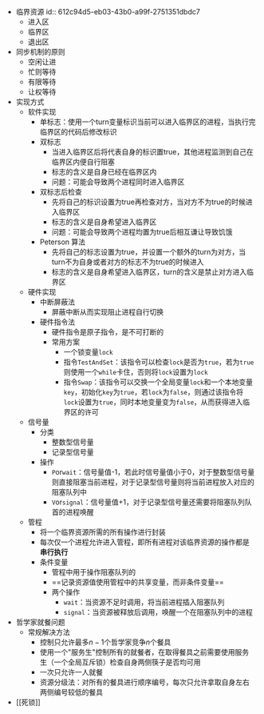 - 临界资源
  id:: 612c94d5-eb03-43b0-a99f-2751351dbdc7
	- 进入区
	- 临界区
	- 退出区
- 同步机制的原则
	- 空闲让进
	- 忙则等待
	- 有限等待
	- 让权等待
- 实现方式
	- 软件实现
		- 单标志：使用一个turn变量标识当前可以进入临界区的进程，当执行完临界区的代码后修改标识
		- 双标志
			- 当进入临界区后将代表自身的标识置true，其他进程监测到自己在临界区内便自行阻塞
			- 标志的含义是自身已经在临界区内
			- 问题：可能会导致两个进程同时进入临界区
		- 双标志后检查
			- 先将自己的标识设置为true再检查对方，当对方不为true的时候进入临界区
			- 标志的含义是自身希望进入临界区
			- 问题：可能会导致两个进程均置为true后相互谦让导致饥饿
		- Peterson 算法
			- 先将自己的标志设置为true，并设置一个额外的turn为对方，当turn不为自身或者对方的标志不为true的时候进入
			- 标志的含义是自身希望进入临界区，turn的含义是禁止对方进入临界区
	- 硬件实现
		- 中断屏蔽法
			- 屏蔽中断从而实现阻止进程自行切换
		- 硬件指令法
			- 硬件指令是原子指令，是不可打断的
			- 常用方案
				- 一个锁变量`lock`
				- 指令`TestAndSet`：该指令可以检查`lock`是否为`true`，若为`true`则使用一个`while`卡住，否则将`lock`设置为`lock`
				- 指令`Swap`：该指令可以交换一个全局变量`lock`和一个本地变量`key`，初始化`key`为`true`，若`lock`为`false`，则通过该指令将`lock`设置为`true`，同时本地变量变为`false`，从而获得进入临界区的许可
	- 信号量
		- 分类
			- 整数型信号量
			- 记录型信号量
		- 操作
			- `P`or`wait`：信号量值-1，若此时信号量值小于0，对于整数型信号量则直接阻塞当前进程，对于记录型信号量则将当前进程放入对应的阻塞队列中
			- `V`or`signal`：信号量值+1，对于记录型信号量还需要将阻塞队列队首的进程唤醒
	- 管程
		- 将一个临界资源所需的所有操作进行封装
		- 每次仅一个进程允许进入管程，即所有进程对该临界资源的操作都是**串行执行**
		- 条件变量
			- 管程中用于操作阻塞队列的
			- ==记录资源值使用管程中的共享变量，而非条件变量==
			- 两个操作
				- `wait`：当资源不足时调用，将当前进程插入阻塞队列
				- `signal`：当资源被释放后调用，唤醒一个在阻塞队列中的进程
- 哲学家就餐问题
	- 常规解决方法
		- 控制只允许最多$n - 1$个哲学家竞争$n$个餐具
		- 使用一个"服务生"控制所有的就餐者，在取得餐具之前需要使用服务生（一个全局互斥锁）检查自身两侧筷子是否均可用
		- 一次只允许一人就餐
		- 资源分级法：对所有的餐具进行顺序编号，每次只允许拿取自身左右两侧编号较低的餐具
- [[死锁]]